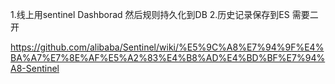 
1.线上用sentinel Dashborad 然后规则持久化到DB
2.历史记录保存到ES 需要二开



https://github.com/alibaba/Sentinel/wiki/%E5%9C%A8%E7%94%9F%E4%BA%A7%E7%8E%AF%E5%A2%83%E4%B8%AD%E4%BD%BF%E7%94%A8-Sentinel

